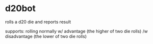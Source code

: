 # d20bot
rolls a d20 die and reports result

supports:
rolling normally
w/ advantage (the higher of two die rolls)
/w disadvantage (the lower of two die rolls)